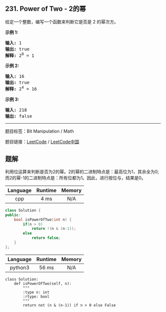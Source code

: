 ## 231. Power of Two - 2的幂

<!--If you want to use the English description, use `question.content` instead-->

<p>给定一个整数，编写一个函数来判断它是否是 2 的幂次方。</p>

<p><strong>示例&nbsp;1:</strong></p>

<pre><strong>输入:</strong> 1
<strong>输出:</strong> true
<strong>解释: </strong>2<sup>0</sup>&nbsp;= 1</pre>

<p><strong>示例 2:</strong></p>

<pre><strong>输入:</strong> 16
<strong>输出:</strong> true
<strong>解释: </strong>2<sup>4</sup>&nbsp;= 16</pre>

<p><strong>示例 3:</strong></p>

<pre><strong>输入:</strong> 218
<strong>输出:</strong> false</pre>



-----

题目标签：Bit Manipulation / Math

题目链接：[LeetCode](https://leetcode.com/problems/power-of-two/description/)  /  [LeetCode中国](https://leetcode-cn.com/problems/power-of-two/description/)

## 题解

利用位运算来判断是否为2的幂。2的幂的二进制特点是：最高位为1，其余全为0;而2的幂-1的二进制特点是：所有位都为1。因此，进行按位与，结果是0。

| Language | Runtime | Memory |
|:---:|:---:|:---:|
| cpp  | 4  ms | N/A |

```cpp
class Solution {
public:
    bool isPowerOfTwo(int n) {
        if(n > 0)
            return !(n & (n-1));
        else
            return false;
    }
};
```


| Language | Runtime | Memory |
|:---:|:---:|:---:|
| python3  | 56  ms | N/A |

```python3
class Solution:
    def isPowerOfTwo(self, n):
        """
        :type n: int
        :rtype: bool
        """
        return not (n & (n-1)) if n > 0 else False
```
